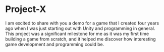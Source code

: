 # Project-X
I am excited to share with you a demo for a game that I created four years ago when I was just starting out with Unity and programming in general. This project was a significant milestone for me as it was my first time building a game from scratch, and it helped me discover how interesting game development and programming could be.
